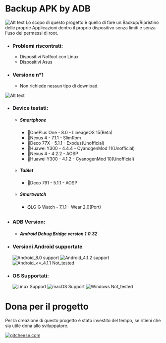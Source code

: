 # Backup APK by ADB

![Alt text](https://raw.githubusercontent.com/Fast0n/Backup_APK/master/version_v1/img/1.png?raw=true "Splashscreen")
Lo scopo di questo progetto è quello di fare un Backup/Ripristino delle proprie Applicazioni dentro il proprio dispositivo senza limiti e senza l'uso dei permessi di root. 

* ### Problemi riscontrati: ###
	* Dispositivi NoRoot con Linux
	* Dispositivi Asus

* ### Versione n°1 ###
  * Non richiede nessun tipo di download.

![Alt text](https://raw.githubusercontent.com/Fast0n/Backup_APK/master/version_v1/img/2.png?raw=true "Avvio script, Avvio Backup")

* ### Device testati: ###
  * ##### Smartphone #####
    * 📱OnePlus One - 8.0 - LineageOS 15(Beta)
	* 📱Nexus 4 - 7.1.1 - SlimRom
	* 📱Deco 77X - 5.1.1 - Exodus(Unofficial)
	* 📱Huawei Y300 - 4.4.4 - CyanogenMod 11(Unofficial)
	* 📱Nexus 4 - 4.2.2 - AOSP
	* 📱Huawei Y300 - 4.1.2 - CyanogenMod 10(Unofficial)
  * ##### Tablet #####
	* 📱Deco 791 - 5.1.1 - AOSP
  * ##### Smartwatch #####
	* ⌚️LG G Watch - 7.1.1 - Wear 2.0(Port)

* ### ADB Version: ###
  * ##### Android Debug Bridge version 1.0.32 #####

* ### Versioni Android supportate ###
  ![Android_8.0 support](https://img.shields.io/badge/Android_8.0-support-brightgreen.svg) ![Android_4.1.2 support](https://img.shields.io/badge/Android_4.1.2-support-brightgreen.svg) ![Android_<=_4.1.1 Not_tested](https://img.shields.io/badge/Android_<=_4.1.1-Not_tested-red.svg)
* ### OS Supportati: ###
   ![Linux Support](https://img.shields.io/badge/Linux-Support-brightgreen.svg) ![macOS Support](https://img.shields.io/badge/macOS-Support-brightgreen.svg) ![Windows Not_tested](https://img.shields.io/badge/Windows-Not_tested-red.svg)

# Dona per il progetto
Per la creazione di questo progetto è stato investito del tempo, se ritieni che sia utile dona allo sviluppatore.


[![gitcheese.com](https://s3.amazonaws.com/gitcheese-ui-master/images/badge.svg)](https://www.gitcheese.com/donate/users/5260133/repos/97053870)